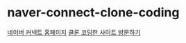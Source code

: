 # naver-connect-clone-coding

[네이버 커넥트 홈페이지][naver_connect_homepage]
[클론 코딩한 사이트 방문하기][clone_coding_website]

[naver_connect_homepage]: https://www.connect.or.kr/
[clone_coding_website]: https://jjoons.github.io/naver-connect-clone-coding/

